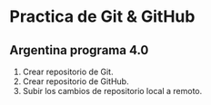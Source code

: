# Practica de Git & GitHub

## Argentina programa 4.0 

1. Crear repositorio de Git.
2. Crear repositorio de GitHub.
3. Subir los cambios de repositorio local a remoto.